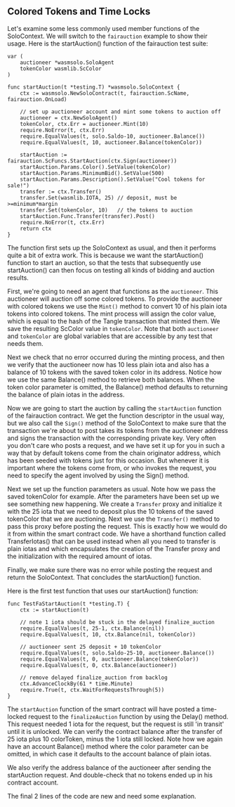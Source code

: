 ## Colored Tokens and Time Locks

Let's examine some less commonly used member functions of the SoloContext. We will 
switch to the `fairauction` example to show their usage. Here is the startAuction() 
function of the fairauction test suite:

```golang
var (
	auctioneer *wasmsolo.SoloAgent
	tokenColor wasmlib.ScColor
)

func startAuction(t *testing.T) *wasmsolo.SoloContext {
	ctx := wasmsolo.NewSoloContract(t, fairauction.ScName, fairauction.OnLoad)

	// set up auctioneer account and mint some tokens to auction off
	auctioneer = ctx.NewSoloAgent()
	tokenColor, ctx.Err = auctioneer.Mint(10)
	require.NoError(t, ctx.Err)
	require.EqualValues(t, solo.Saldo-10, auctioneer.Balance())
	require.EqualValues(t, 10, auctioneer.Balance(tokenColor))

	startAuction := fairauction.ScFuncs.StartAuction(ctx.Sign(auctioneer))
	startAuction.Params.Color().SetValue(tokenColor)
	startAuction.Params.MinimumBid().SetValue(500)
	startAuction.Params.Description().SetValue("Cool tokens for sale!")
	transfer := ctx.Transfer()
	transfer.Set(wasmlib.IOTA, 25) // deposit, must be >=minimum*margin
	transfer.Set(tokenColor, 10)   // the tokens to auction
	startAuction.Func.Transfer(transfer).Post()
	require.NoError(t, ctx.Err)
	return ctx
}
```

The function first sets up the SoloContext as usual, and then it performs quite a bit of
extra work. This is because we want the startAuction() function to start an auction, so
that the tests that subsequently use startAuction() can then focus on testing all kinds of
bidding and auction results.

First, we're going to need an agent that functions as the `auctioneer`. This auctioneer
will auction off some colored tokens. To provide the auctioneer with colored tokens we use
the `Mint()` method to convert 10 of his plain iota tokens into colored tokens. The mint
process will assign the color value, which is equal to the hash of the Tangle transaction
that minted them. We save the resulting ScColor value in `tokenColor`. Note that both 
`auctioneer` and `tokenColor` are global variables that are accessible by any test 
that needs them.

Next we check that no error occurred during the minting process, and then we verify that
the auctioneer now has 10 less plain iota and also has a balance of 10 tokens with the
saved token color in its address. Notice how we use the same Balance() method to retrieve
both balances. When the token color parameter is omitted, the Balance() method defaults to
returning the balance of plain iotas in the address.

Now we are going to start the auction by calling the `startAuction` function of the
fairauction contract. We get the function descriptor in the usual way, but we also call
the `Sign()` method of the SoloContext to make sure that the transaction we're about to
post takes its tokens from the auctioneer address and signs the transaction with the
corresponding private key. Very often you don't care who posts a request, and we have set
it up for you in such a way that by default tokens come from the chain originator address,
which has been seeded with tokens just for this occasion. But whenever it is important
where the tokens come from, or who invokes the request, you need to specify the agent
involved by using the Sign() method.

Next we set up the function parameters as usual. Note how we pass the saved tokenColor for
example. After the parameters have been set up we see something new happening. We create
a `Transfer` proxy and initialize it with the 25 iota that we need to deposit plus the 10
tokens of the saved tokenColor that we are auctioning. Next we use the `Transfer()` method
to pass this proxy before posting the request. This is exactly how we would do it from
within the smart contract code. We have a shorthand function called TransferIotas() that
can be used instead when all you need to transfer is plain iotas and which encapsulates
the creation of the Transfer proxy and the initialization with the required amount of
iotas.

Finally, we make sure there was no error while posting the request and return the 
SoloContext. That concludes the startAuction() function.

Here is the first test function that uses our startAuction() function:

```golang
func TestFaStartAuction(t *testing.T) {
	ctx := startAuction(t)

	// note 1 iota should be stuck in the delayed finalize_auction
	require.EqualValues(t, 25-1, ctx.Balance(nil))
	require.EqualValues(t, 10, ctx.Balance(nil, tokenColor))

	// auctioneer sent 25 deposit + 10 tokenColor
	require.EqualValues(t, solo.Saldo-25-10, auctioneer.Balance())
    require.EqualValues(t, 0, auctioneer.Balance(tokenColor))
	require.EqualValues(t, 0, ctx.Balance(auctioneer))

	// remove delayed finalize_auction from backlog
	ctx.AdvanceClockBy(61 * time.Minute)
	require.True(t, ctx.WaitForRequestsThrough(5))
}
```

The `startAuction` function of the smart contract will have posted a time-locked request
to the `finalizeAuction` function by using the Delay() method. This request needed 1 iota
for the request, but the request is still 'in transit' until it is unlocked. We can verify
the contract balance after the transfer of 25 iota plus 10 colorToken, minus the 1 iota
still locked. Note how we again have an account Balance() method where the color parameter
can be omitted, in which case it defaults to the account balance of plain iotas.

We also verify the address balance of the auctioneer after sending the startAuction 
request. And double-check that no tokens ended up in his contract account.

The final 2 lines of the code are new and need some explanation. 